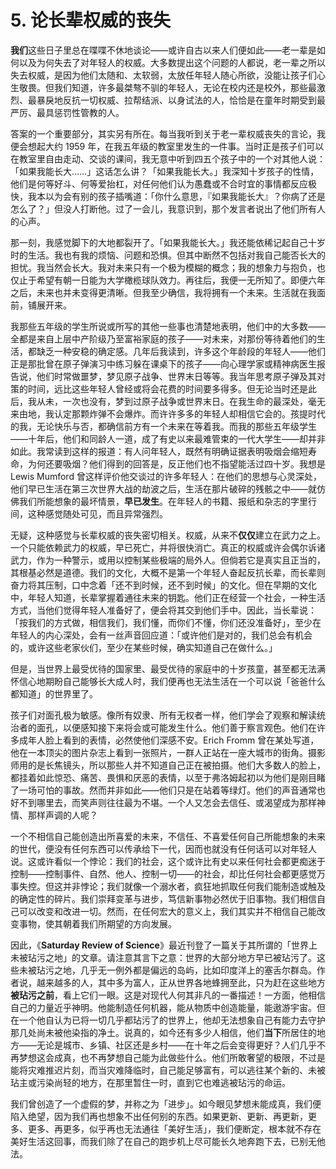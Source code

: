 # 5. 论长辈权威的丧失

**我们**这些日子里总在喋喋不休地谈论——或许自古以来人们便如此——老一辈是如何以及为何失去了对年轻人的权威。大多数提出这个问题的人都说，老一辈之所以失去权威，是因为他们太随和、太软弱，太放任年轻人随心所欲，没能让孩子们心生敬畏。但我们知道，许多最桀骜不驯的年轻人，无论在校内还是校外，那些最激烈、最暴戾地反抗一切权威、拉帮结派、以身试法的人，恰恰是在童年时期受到最严厉、最具惩罚性管教的人。

答案的一个重要部分，其实另有所在。每当我听到关于老一辈权威丧失的言论，我便会想起大约 1959 年，在我五年级的教室里发生的一件事。当时正是孩子们可以在教室里自由走动、交谈的课间，我无意中听到四五个孩子中的一个对其他人说：「如果我能长大……」这话怎么讲？「如果我能长大。」我深知十岁孩子的性情，他们是何等好斗、何等爱抬杠，对任何他们认为愚蠢或不合时宜的事情都反应极快，我本以为会有别的孩子插嘴道：「你什么意思，『如果我能长大』？你病了还是怎么了？」但没人打断他。过了一会儿，我意识到，那个发言者说出了他们所有人的心声。

那一刻，我感觉脚下的大地都裂开了。「如果我能长大。」我还能依稀记起自己十岁时的生活。我也有我的烦恼、问题和恐惧。但其中断然不包括对我自己能否长大的担忧。我当然会长大。我对未来只有一个极为模糊的概念；我的想象力与抱负，也仅止于希望有朝一日能为大学橄榄球队效力。再往后，我便一无所知了。即便六年之后，未来也并未变得更清晰。但我至少确信，我将拥有一个未来。生活就在我面前，铺展开来。

我那些五年级的学生所说或所写的其他一些事也清楚地表明，他们中的大多数——全都是来自上层中产阶级乃至富裕家庭的孩子——对未来，对那份等待着他们的生活，都缺乏一种安稳的确定感。几年后我读到，许多这个年龄段的年轻人——他们正是那批曾在原子弹演习中练习躲在课桌下的孩子——向心理学家或精神病医生报告说，他们时常做噩梦，梦见原子战争、世界末日等等。我当年思考原子弹及其对策的时间，远比这些年轻人曾经或将会花费的时间要多得多。但无论当时还是此后，我从未，一次也没有，梦到过原子战争或世界末日。在我生命的最深处，毫无来由地，我认定那颗炸弹不会爆炸。而许许多多的年轻人却相信它会的。孩提时代的我，无论快乐与否，都确信前方有一个未来在等着我。而我的那些五年级学生——十年后，他们和同龄人一道，成了有史以来最难管束的一代大学生——却并非如此。我常读到这样的报道：有人问年轻人，既然有明确证据表明吸烟会缩短寿命，为何还要吸烟？他们得到的回答是，反正他们也不指望能活过四十岁。我想是 Lewis Mumford 曾这样评价他交谈过的许多年轻人：在他们的思想与心灵深处，他们早已生活在第三次世界大战的劫波之后，生活在那片破碎的残骸之中——就仿佛我们所能想象的最坏情景，**早已发生**。在年轻人的书籍、报纸和杂志的字里行间，这种感觉随处可见，而且异常强烈。

无疑，这种感觉与长辈权威的丧失密切相关。权威，从来不**仅仅**建立在武力之上。一个只能依赖武力的权威，早已死亡，并将很快消亡。真正的权威或许会偶尔诉诸武力，作为一种警示，或用以控制某些极端的局外人。但倘若它是真实且正当的，其根基必然是道德。我们的文化，大概不是第一个年轻人奋起反抗长辈，而长辈则奋力将其压制，口中念着「还不到时候，还不到时候」的文化。但在早期的文化中，年轻人知道，长辈掌握着通往未来的钥匙。他们正在经营一个社会，一种生活方式，当他们觉得年轻人准备好了，便会将其交到他们手中。因此，当长辈说：「按我们的方式做，相信我们，我们懂，而你们不懂，你们还没准备好」，至少在年轻人的内心深处，会有一丝声音回应道：「或许他们是对的，我们总会有机会的，或许这些老家伙们，至少在某些时候，确实知道自己在做什么。」

但是，当世界上最受优待的国家里、最受优待的家庭中的十岁孩童，甚至都无法满怀信心地期盼自己能够长大成人时，我们便再也无法生活在一个可以说「爸爸什么都知道」的世界里了。

孩子们对面孔极为敏感。像所有奴隶、所有无权者一样，他们学会了观察和解读统治者的面孔，以便感知接下来将会或可能发生什么。他们善于察言观色。他们在许多成年人脸上看到的表情，必然使他们深感不安。Erich Fromm 曾在某处写道，他在一本顶尖的图片杂志上看到一张照片，一群人正站在一座大城市的街角。摄影师用的是长焦镜头，所以那些人并不知道自己正在被拍摄。他们大多数人的脸上，都挂着如此惊恐、痛苦、畏惧和厌恶的表情，以至于弗洛姆起初以为他们是刚目睹了一场可怕的事故。然而并非如此——他们只是在站着等绿灯。他们的声音通常也好不到哪里去，而笑声则往往最为不堪。一个人又怎会去信任、或渴望成为那样神情、那样声调的人呢？

一个不相信自己能创造出所喜爱的未来，不信任、不喜爱任何自己所能想象的未来的世代，便没有任何东西可以传承给下一代，因而也就没有任何话可以对年轻人说。这或许看似一个悖论：我们的社会，这个或许比有史以来任何社会都更痴迷于控制——控制事件、自然、他人、控制一切——的社会，却比任何社会都更感觉万事失控。但这并非悖论；我们就像一个溺水者，疯狂地抓取任何我们能制造或触及的确定性的碎片。我们崇拜变革与进步，笃信新事物必然优于旧事物。我们相信自己可以改变和改进一切。然而，在任何宏大的意义上，我们其实并不相信自己能改变事物，使其朝着我们所期望的方向发展。

因此，《**Saturday Review of Science**》最近刊登了一篇关于其所谓的「世界上未被玷污之地」的文章。请注意其言下之意：世界的大部分地方早已被玷污了。这些未被玷污之地，几乎无一例外都是偏远的岛屿，比如印度洋上的塞舌尔群岛。作者说，越来越多的人，其中多为富人，正从世界各地蜂拥至此，只为赶在这些地方**被玷污之前**，看上它们一眼。这是对现代人何其非凡的一番描述！一方面，他相信自己的力量近乎神明。他能制造任何机器，能从物质中创造能量，能遨游宇宙。但在一个他自认为已将一切几乎都玷污了的世界上，他却无法想象自己有能力去守护那几处尚未被他染指的净土。说真的，如今还有多少人相信，他们**当下**所居住的地方——无论是城市、乡镇、社区还是乡村——在十年之后会变得更好？人们几乎不再梦想这会成真，也不再梦想自己能为此做些什么。他们所敢奢望的极限，不过是能将灾难推迟片刻，而当灾难降临时，自己能足够富有，可以逃往某个新的、未被玷主或污染尚轻的地方，在那里暂住一时，直到它也难逃被玷污的命运。

我们曾创造了一个虚假的梦，并称之为「进步」。如今眼见梦想未能成真，我们便陷入绝望，因为我们再也想象不出任何别的东西。如果更新、更新、再更新，更多、更多、再更多，似乎再也无法通往「美好生活」，我们便断定，根本就不存在美好生活这回事，而我们除了在自己的跑步机上尽可能长久地奔跑下去，已别无他法。